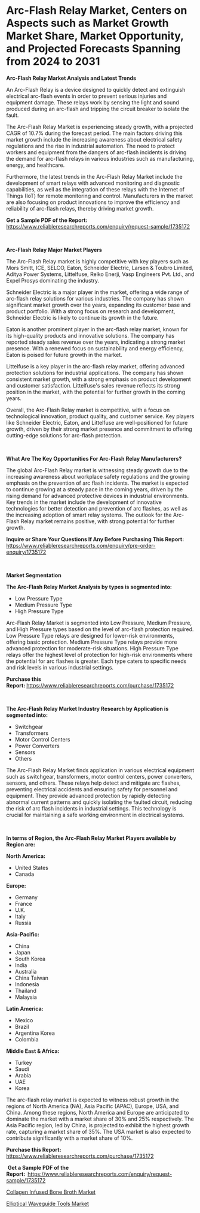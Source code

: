 <p><h1>Arc-Flash Relay Market, Centers on Aspects such as Market Growth Market Share, Market Opportunity, and Projected Forecasts Spanning from 2024 to 2031</h1></p><p><strong>Arc-Flash Relay Market Analysis and Latest Trends</strong></p>
<p><p>An Arc-Flash Relay is a device designed to quickly detect and extinguish electrical arc-flash events in order to prevent serious injuries and equipment damage. These relays work by sensing the light and sound produced during an arc-flash and tripping the circuit breaker to isolate the fault.</p><p>The Arc-Flash Relay Market is experiencing steady growth, with a projected CAGR of 10.7% during the forecast period. The main factors driving this market growth include the increasing awareness about electrical safety regulations and the rise in industrial automation. The need to protect workers and equipment from the dangers of arc-flash incidents is driving the demand for arc-flash relays in various industries such as manufacturing, energy, and healthcare.</p><p>Furthermore, the latest trends in the Arc-Flash Relay Market include the development of smart relays with advanced monitoring and diagnostic capabilities, as well as the integration of these relays with the Internet of Things (IoT) for remote monitoring and control. Manufacturers in the market are also focusing on product innovations to improve the efficiency and reliability of arc-flash relays, thereby driving market growth.</p></p>
<p><strong>Get a Sample PDF of the Report:&nbsp;</strong> <a href="https://www.reliableresearchreports.com/enquiry/request-sample/1735172">https://www.reliableresearchreports.com/enquiry/request-sample/1735172</a></p>
<p>&nbsp;</p>
<p><strong>Arc-Flash Relay Major Market Players</strong></p>
<p><p>The Arc-Flash Relay market is highly competitive with key players such as Mors Smitt, ICE, SELCO, Eaton, Schneider Electric, Larsen & Toubro Limited, Aditya Power Systems, Littelfuse, Relko Enerji, Vasp Engineers Pvt. Ltd., and Expel Prosys dominating the industry.</p><p>Schneider Electric is a major player in the market, offering a wide range of arc-flash relay solutions for various industries. The company has shown significant market growth over the years, expanding its customer base and product portfolio. With a strong focus on research and development, Schneider Electric is likely to continue its growth in the future.</p><p>Eaton is another prominent player in the arc-flash relay market, known for its high-quality products and innovative solutions. The company has reported steady sales revenue over the years, indicating a strong market presence. With a renewed focus on sustainability and energy efficiency, Eaton is poised for future growth in the market.</p><p>Littelfuse is a key player in the arc-flash relay market, offering advanced protection solutions for industrial applications. The company has shown consistent market growth, with a strong emphasis on product development and customer satisfaction. Littelfuse's sales revenue reflects its strong position in the market, with the potential for further growth in the coming years.</p><p>Overall, the Arc-Flash Relay market is competitive, with a focus on technological innovation, product quality, and customer service. Key players like Schneider Electric, Eaton, and Littelfuse are well-positioned for future growth, driven by their strong market presence and commitment to offering cutting-edge solutions for arc-flash protection.</p></p>
<p>&nbsp;</p>
<p><strong>What Are The Key Opportunities For Arc-Flash Relay Manufacturers?</strong></p>
<p><p>The global Arc-Flash Relay market is witnessing steady growth due to the increasing awareness about workplace safety regulations and the growing emphasis on the prevention of arc flash incidents. The market is expected to continue growing at a steady pace in the coming years, driven by the rising demand for advanced protective devices in industrial environments. Key trends in the market include the development of innovative technologies for better detection and prevention of arc flashes, as well as the increasing adoption of smart relay systems. The outlook for the Arc-Flash Relay market remains positive, with strong potential for further growth.</p></p>
<p><strong>Inquire or Share Your Questions If Any Before Purchasing This Report:</strong> <a href="https://www.reliableresearchreports.com/enquiry/pre-order-enquiry/1735172">https://www.reliableresearchreports.com/enquiry/pre-order-enquiry/1735172</a></p>
<p>&nbsp;</p>
<p><strong>Market Segmentation</strong></p>
<p><strong>The Arc-Flash Relay Market Analysis by types is segmented into:</strong></p>
<p><ul><li>Low Pressure Type</li><li>Medium Pressure Type</li><li>High Pressure Type</li></ul></p>
<p><p>Arc-Flash Relay Market is segmented into Low Pressure, Medium Pressure, and High Pressure types based on the level of arc-flash protection required. Low Pressure Type relays are designed for lower-risk environments, offering basic protection. Medium Pressure Type relays provide more advanced protection for moderate-risk situations. High Pressure Type relays offer the highest level of protection for high-risk environments where the potential for arc flashes is greater. Each type caters to specific needs and risk levels in various industrial settings.</p></p>
<p><strong>Purchase this Report:&nbsp;</strong><a href="https://www.reliableresearchreports.com/purchase/1735172">https://www.reliableresearchreports.com/purchase/1735172</a></p>
<p>&nbsp;</p>
<p><strong>The Arc-Flash Relay Market Industry Research by Application is segmented into:</strong></p>
<p><ul><li>Switchgear</li><li>Transformers</li><li>Motor Control Centers</li><li>Power Converters</li><li>Sensors</li><li>Others</li></ul></p>
<p><p>The Arc-Flash Relay Market finds application in various electrical equipment such as switchgear, transformers, motor control centers, power converters, sensors, and others. These relays help detect and mitigate arc flashes, preventing electrical accidents and ensuring safety for personnel and equipment. They provide advanced protection by rapidly detecting abnormal current patterns and quickly isolating the faulted circuit, reducing the risk of arc flash incidents in industrial settings. This technology is crucial for maintaining a safe working environment in electrical systems.</p></p>
<p>&nbsp;</p>
<p><strong>In terms of Region, the Arc-Flash Relay Market Players available by Region are:</strong></p>
<p>
    <p> <strong> North America: </strong>
        <ul>
            <li>United States</li>
            <li>Canada</li>
        </ul>
        </p> 
    <p> <strong> Europe: </strong>
        <ul>
            <li>Germany</li>
            <li>France</li>
            <li>U.K.</li>
            <li>Italy</li>
            <li>Russia</li>
        </ul>
        </p> 
    <p> <strong> Asia-Pacific: </strong>
        <ul>
            <li>China</li>
            <li>Japan</li>
            <li>South Korea</li>
            <li>India</li>
            <li>Australia</li>
            <li>China Taiwan</li>
            <li>Indonesia</li>
            <li>Thailand</li>
            <li>Malaysia</li>
        </ul>
        </p> 
    <p> <strong> Latin America: </strong>
        <ul>
            <li>Mexico</li>
            <li>Brazil</li>
            <li>Argentina Korea</li>
            <li>Colombia</li>
        </ul>
        </p> 
    <p> <strong> Middle East & Africa: </strong>
        <ul>
            <li>Turkey</li>
            <li>Saudi</li>
            <li>Arabia</li>
            <li>UAE</li>
            <li>Korea</li>
        </ul>
    </p>
    </p>
<p><p>The arc-flash relay market is expected to witness robust growth in the regions of North America (NA), Asia Pacific (APAC), Europe, USA, and China. Among these regions, North America and Europe are anticipated to dominate the market with a market share of 30% and 25% respectively. The Asia Pacific region, led by China, is projected to exhibit the highest growth rate, capturing a market share of 35%. The USA market is also expected to contribute significantly with a market share of 10%.</p></p>
<p><strong>Purchase this Report: </strong><a href="https://www.reliableresearchreports.com/purchase/1735172">https://www.reliableresearchreports.com/purchase/1735172</a></p>
<p>&nbsp;<strong>Get a Sample PDF of the Report:&nbsp;&nbsp;</strong><a href="https://www.reliableresearchreports.com/enquiry/request-sample/1735172">https://www.reliableresearchreports.com/enquiry/request-sample/1735172</a></p>
<p><strong></strong></p>
<p><p><a href="https://github.com/brentleyjimmiealvaradoz4l1rea/Market-Research-Report-List-1/blob/main/collagen-infused-bone-broth-market.md">Collagen Infused Bone Broth Market</a></p><p><a href="https://github.com/Angelnienowdseej3e45z3p8c/Market-Research-Report-List-1/blob/main/elliptical-waveguide-tools-market.md">Elliptical Waveguide Tools Market</a></p></p>